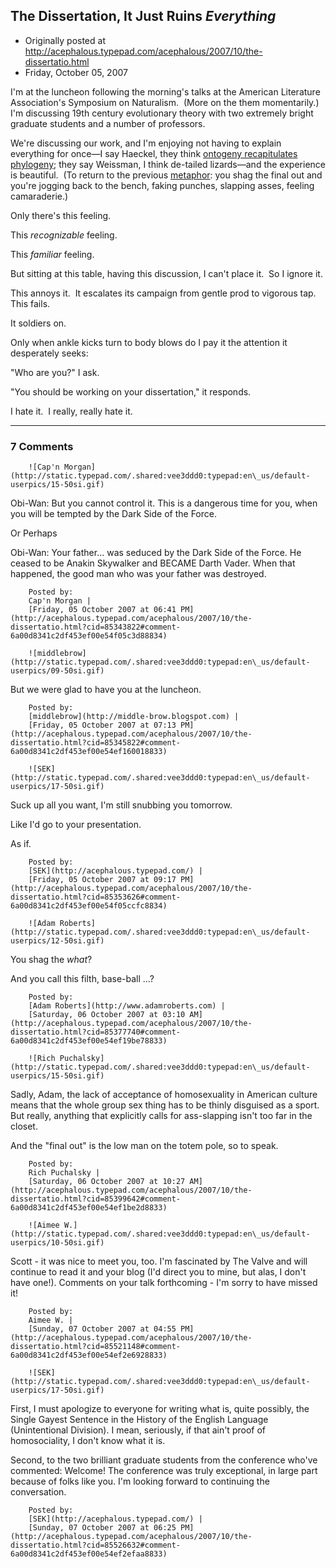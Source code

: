 ## The Dissertation, It Just Ruins <em>Everything</em>

 * Originally posted at http://acephalous.typepad.com/acephalous/2007/10/the-dissertatio.html
 * Friday, October 05, 2007



I'm at the luncheon following the morning's talks at the American Literature Association's Symposium on Naturalism.  (More on the them momentarily.)  I'm discussing 19th century evolutionary theory with two extremely bright graduate students and a number of professors.  

We're discussing our work, and I'm enjoying not having to explain everything for once—I say Haeckel, they think [ontogeny recapitulates phylogeny](http://en.wikipedia.org/wiki/Recapitulation\_theory); they say Weissman, I think de-tailed lizards—and the experience is beautiful.  (To return to the previous [metaphor](http://acephalous.typepad.com/acephalous/2007/09/baseball.html): you shag the final out and you're jogging back to the bench, faking punches, slapping asses, feeling camaraderie.)

Only there's this feeling.  

This _recognizable_ feeling.  

This _familiar_ feeling.  

But sitting at this table, having this discussion, I can't place it.  So I ignore it.

This annoys it.  It escalates its campaign from gentle prod to vigorous tap.  This fails.  

It soldiers on.  

Only when ankle kicks turn to body blows do I pay it the attention it desperately seeks:

"Who are you?" I ask.

"You should be working on your dissertation," it responds.

I hate it.  I really, really hate it.

		

* * *

### 7 Comments 

		

                
[]()

	

		![Cap'n Morgan](http://static.typepad.com/.shared:vee3ddd0:typepad:en\_us/default-userpics/15-50si.gif)
	

	

		

Obi-Wan: But you cannot control it. This is a dangerous time for you, when you will be tempted by the Dark Side of the Force. 

Or Perhaps

Obi-Wan: Your father... was seduced by the Dark Side of the Force. He ceased to be Anakin Skywalker and BECAME Darth Vader. When that happened, the good man who was your father was destroyed.

	

		Posted by:
		Cap'n Morgan |
		[Friday, 05 October 2007 at 06:41 PM](http://acephalous.typepad.com/acephalous/2007/10/the-dissertatio.html?cid=85343822#comment-6a00d8341c2df453ef00e54f05c3d88834)

[]()

	

		![middlebrow](http://static.typepad.com/.shared:vee3ddd0:typepad:en\_us/default-userpics/09-50si.gif)
	

	

		

But we were glad to have you at the luncheon.

	

		Posted by:
		[middlebrow](http://middle-brow.blogspot.com) |
		[Friday, 05 October 2007 at 07:13 PM](http://acephalous.typepad.com/acephalous/2007/10/the-dissertatio.html?cid=85345822#comment-6a00d8341c2df453ef00e54ef160018833)

[]()

	

		![SEK](http://static.typepad.com/.shared:vee3ddd0:typepad:en\_us/default-userpics/17-50si.gif)
	

	

		

Suck up all you want, I'm still snubbing you tomorrow.  

Like I'd go to your presentation.  

As if.

	

		Posted by:
		[SEK](http://acephalous.typepad.com/) |
		[Friday, 05 October 2007 at 09:17 PM](http://acephalous.typepad.com/acephalous/2007/10/the-dissertatio.html?cid=85353626#comment-6a00d8341c2df453ef00e54f05ccfc8834)

[]()

	

		![Adam Roberts](http://static.typepad.com/.shared:vee3ddd0:typepad:en\_us/default-userpics/12-50si.gif)
	

	

		

You shag the _what_?

And you call this filth, base-ball ...?

	

		Posted by:
		[Adam Roberts](http://www.adamroberts.com) |
		[Saturday, 06 October 2007 at 03:10 AM](http://acephalous.typepad.com/acephalous/2007/10/the-dissertatio.html?cid=85377740#comment-6a00d8341c2df453ef00e54ef19be78833)

[]()

	

		![Rich Puchalsky](http://static.typepad.com/.shared:vee3ddd0:typepad:en\_us/default-userpics/15-50si.gif)
	

	

		

Sadly, Adam, the lack of acceptance of homosexuality in American culture means that the whole group sex thing has to be thinly disguised as a sport.  But really, anything that explicitly calls for ass-slapping isn't too far in the closet.

And the "final out" is the low man on the totem pole, so to speak.

	

		Posted by:
		Rich Puchalsky |
		[Saturday, 06 October 2007 at 10:27 AM](http://acephalous.typepad.com/acephalous/2007/10/the-dissertatio.html?cid=85399642#comment-6a00d8341c2df453ef00e54ef1be2d8833)

[]()

	

		![Aimee W.](http://static.typepad.com/.shared:vee3ddd0:typepad:en\_us/default-userpics/10-50si.gif)
	

	

		

Scott - it was nice to meet you, too.  I'm fascinated by The Valve and will continue to read it and your blog (I'd direct you to mine, but alas, I don't have one!).  Comments on your talk forthcoming - I'm sorry to have missed it!

	

		Posted by:
		Aimee W. |
		[Sunday, 07 October 2007 at 04:55 PM](http://acephalous.typepad.com/acephalous/2007/10/the-dissertatio.html?cid=85521148#comment-6a00d8341c2df453ef00e54ef2e6928833)

[]()

	

		![SEK](http://static.typepad.com/.shared:vee3ddd0:typepad:en\_us/default-userpics/17-50si.gif)
	

	

		

First, I must apologize to everyone for writing what is, quite possibly, the Single Gayest Sentence in the History of the English Language (Unintentional Division).  I mean, seriously, if that ain't proof of homosociality, I don't know what it is.

Second, to the two brilliant graduate students from the conference who've commented: Welcome!  The conference was truly exceptional, in large part because of folks like you.  I'm looking forward to continuing the conversation.

	

		Posted by:
		[SEK](http://acephalous.typepad.com/) |
		[Sunday, 07 October 2007 at 06:25 PM](http://acephalous.typepad.com/acephalous/2007/10/the-dissertatio.html?cid=85526632#comment-6a00d8341c2df453ef00e54ef2efaa8833)

		

        